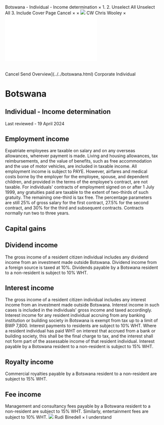 Botswana - Individual - Income determination
×
1.
2.
Unselect All
Unselect All
3.
Include Cover Page
Cancel
×
×
![](../../-/media/world-wide-tax-summaries/attachments/global---chris-wooley.ashx%3Frev=ac5e5f3223b34096b1afc2a6009c7320&revision=ac5e5f32-23b3-4096-b1af-c2a6009c7320&hash=859B7ADC84DC2CBEC9760E9E6EE7DE6D0A8BFCDF)
CW
Chris Wooley
×
![](income-determination.html)
######
Cancel
Send
Overview](../../botswana.html)
Corporate
Individual
# Botswana
## Individual - Income determination
Last reviewed - 19 April 2024
## Employment income
Expatriate employees are taxable on salary and on any overseas allowances, wherever payment is made. Living and housing allowances, tax reimbursements, and the value of benefits, such as free accommodation and the use of motor vehicles, are included in taxable income. All employment income is subject to PAYE. However, airfares and medical costs borne by the employer for the employee, spouse, and dependent children, and provided in the terms of the employee's contract, are not taxable.
For individuals' contracts of employment signed on or after 1 July 1999, any gratuities paid are taxable to the extent of two-thirds of such gratuity. The remaining one-third is tax free. The percentage parameters are still 25% of gross salary for the first contract, 27.5% for the second contract, and 30% for the third and subsequent contracts. Contracts normally run two to three years.
## Capital gains
## Dividend income
The gross income of a resident citizen individual includes any dividend income from an investment made outside Botswana. Dividend income from a foreign source is taxed at 10%.
Dividends payable by a Botswana resident to a non-resident is subject to 10% WHT.
## Interest income
The gross income of a resident citizen individual includes any interest income from an investment made outside Botswana. Interest income in such cases is included in the individuals' gross income and taxed accordingly.
Interest income for any resident individual accruing from any banking institution or building society in Botswana is exempt from tax up to a limit of BWP 7,800. Interest payments to residents are subject to 10% WHT. Where a resident individual has paid WHT on interest that accrued from a bank or building society, this shall be the final charge to tax, and the interest shall not form part of the assessable income of that resident individual.
Interest payable by a Botswana resident to a non-resident is subject to 15% WHT.
## Royalty income
Commercial royalties payable by a Botswana resident to a non-resident are subject to 15% WHT.
## Fee income
Management and consultancy fees payable by a Botswana resident to a non-resident are subject to 15% WHT. Similarly, entertainment fees are subject to 10% WHT.
![](../../-/media/world-wide-tax-summaries/botswanarudi-binedellbotswana--rudi-binedellpng20210728101045697.ashx%3Frev=9d78a083b9174eb4b4857f1d66ea450b&revision=9d78a083-b917-4eb4-b485-7f1d66ea450b&hash=20556006CF8ED9A612279B1D6C04097141477E75)
Rudi Binedell
×
I understand